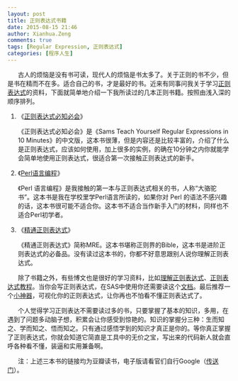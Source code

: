 ```yaml
---
layout: post
title: 正则表达式书籍
date: 2015-08-15 21:46
author: Xianhua.Zeng
comments: true
tags: [Regular Expression, 正则表达式]
categories: [程序人生]
---
```

<p>      古人的烦恼是没有书可读，现代人的烦恼是书太多了。关于正则的书不少，但是书在精而不在多。适合自己的书，才是最好的书。近来有同事问我关于学习<span style="text-decoration: underline;"><a href="https://zh.wikipedia.org/zh-cn/%E6%AD%A3%E5%88%99%E8%A1%A8%E8%BE%BE%E5%BC%8F" target="_blank">正则表达式</a></span>的资料，下面就简单地介绍一下我所读过的几本正则书籍。按照由浅入深的顺序排列。<!--more--></p>
<ol>
	<li>《<span style="text-decoration: underline;"><a href="http://book.douban.com/subject/26285406/" target="_blank">正则表达式必知必会</a></span>》
<p>《正则表达式必知必会》是《Sams Teach Yourself Regular Expressions in 10 Minutes》的中文版，这本书很薄，但是内容还是比较丰富的，介绍了什么是正则表达式，应该如何使用，加上很多的实例，的确在10分钟之内你就能学会简单地使用正则表达式，很适合第一次接触正则表达式的新手。</p>
</li>
	<li>《<span style="text-decoration: underline;"><a href="http://book.douban.com/subject/1231697/" target="_blank">Perl语言编程</a></span>》
<p>《Perl 语言编程》是我接触的第一本与正则表达式相关的书，人称“大骆驼书”。这本书是我在学校里学Perl语言所读的，如果你对 Perl 的语法不感兴趣的话，这本书很可能不适合你。这本书不适合当作新手入门的材料，同样也不适合Perl初学者。</p>
</li>
	<li>《<span style="text-decoration: underline;"><a href="http://book.douban.com/subject/2154713/" target="_blank">精通正则表达式</a></span>》
<p>《精通正则表达式》简称MRE。这本书堪称正则界的Bible，这本书是进阶正则表达式的必备品。没有读过这本书的，你都不好意思跟别人说你理解正则表达式。</p>
</li>
</ol>
<p>      除了书籍之外，有些博文也是很好的学习资料，比如<span style="text-decoration: underline;"><a href="http://blog.csdn.net/myan/article/details/1520033" target="_blank">理解正则表达式</a></span>、<span style="text-decoration: underline;"><a href="http://www.tracefact.net/document/Regular-Expression-Tutorial.pdf" target="_blank">正则表达式教程</a></span>。当你会写正则表达式，在SAS中使用你还需要读这个<span style="text-decoration: underline;"><a href="http://support.sas.com/rnd/base/datastep/perl_regexp/regexp-tip-sheet.pdf" target="_blank">文档</a></span>。最后推荐一个<span style="text-decoration: underline;"><a href="http://regexper.com/" target="_blank">小神器</a></span>，可视化你的正则表达式，让你再也不怕看不懂正则表达式了。</p>
<p>      个人觉得学习正则表达不需要读过多的书，只要掌握了基本的知识，多用，在遇到了问题多动脑子想，积累会让你感受到惊艳的。知识的掌握分三种：生而知之、学而知之、悟而知之。只有通过感悟学到的知识才真正是你的。等你真正掌握了正则表达式，你就会知道它简直是工具中的无价之宝，写出来的代码新人就会直呼各种看不懂，装逼和实用兼备啊。</p>
<p>      注：上述三本书的链接均为豆瓣读书，电子版请看官们自行Google（<span style="text-decoration: underline;"><a href="http://www.itechzero.com/google-mirror-sites-collect.html" target="_blank">传送门</a></span>）。</p>
